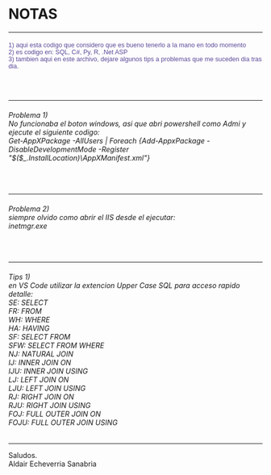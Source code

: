 <h1>NOTAS</h1>
<hr>
<h6 style="color: #200975bd; font: 90% sans-serif;">
1) aqui esta codigo que considero que es bueno tenerlo a la mano en todo momento</br>
2) es codigo en: SQL, C#, Py, R, .Net ASP</br>
3) tambien aqui en este archivo, dejare algunos tips a problemas que me suceden dia tras dia.</h6></br>
  <hr>
  <h6>
  Problema 1)</br>
  No funcionaba el boton windows, asi que abri powershell como Admi y ejecute el siguiente codigo:</br>
  Get-AppXPackage -AllUsers | Foreach {Add-AppxPackage -DisableDevelopmentMode -Register "$($_.InstallLocation)\AppXManifest.xml"} </h6> </br>
  <hr>
  <h6>Problema 2)</br>
  siempre olvido como abrir el IIS desde el ejecutar:</br>
  inetmgr.exe</h6></br>
  <hr>
  <h6>Tips 1)</br>
  en VS Code utilizar la extencion Upper Case SQL para acceso rapido detalle:</br>
SE: SELECT</br>
FR: FROM</br>
WH: WHERE</br>
HA: HAVING</br>
SF: SELECT FROM</br>
SFW: SELECT FROM WHERE</br>
NJ: NATURAL JOIN</br>
IJ: INNER JOIN ON</br>
IJU: INNER JOIN USING</br>
LJ: LEFT JOIN ON</br>
LJU: LEFT JOIN USING</br>
RJ: RIGHT JOIN ON</br>
RJU: RIGHT JOIN USING</br>
FOJ: FULL OUTER JOIN ON</br>
FOJU: FULL OUTER JOIN USING</br>
    </h6>
  <hr>
Saludos.</br>
Aldair Echeverria Sanabria
